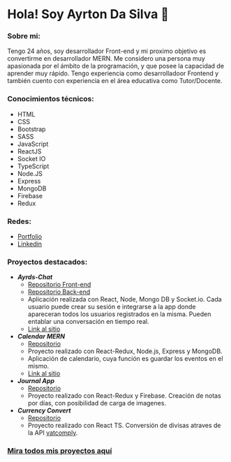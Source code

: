 # Hola! Soy Ayrton Da Silva 👋

### **Sobre mi**:
Tengo 24 años, soy desarrollador Front-end y mi proximo objetivo es convertirme en desarrollador MERN. Me considero una persona muy apasionada por el ámbito de la programación, y que posee la capacidad de aprender muy rápido. Tengo experiencia como desarrolladoor Frontend y también cuento con experiencia en el área educativa como Tutor/Docente.

### **Conocimientos técnicos**:
- HTML
- CSS
- Bootstrap
- SASS
- JavaScript
- ReactJS
- Socket IO
- TypeScript
- Node.JS
- Express
- MongoDB
- Firebase
- Redux

### **Redes**:
- [Portfolio](https://ayrds.netlify.app/)
- [Linkedin](https://www.linkedin.com/in/ayrds/)

### Proyectos destacados:
- ***Ayrds-Chat***
  - [Repositorio Front-end](https://github.com/AyrDS/ayrds-chat)
  - [Repositorio Back-end](https://github.com/AyrDS/ayrds-chat-bd)
  - Aplicación realizada con React, Node, Mongo DB y Socket.io. Cada usuario puede crear su sesión e integrarse a la app donde apareceran todos los usuarios registrados en la misma. Pueden entablar una conversación en tiempo real.
  - [Link al sitio](https://ayrds-chat.netlify.app/#/auth/login)
- ***Calendar MERN***
  - [Repositorio](https://github.com/AyrDS/calendar-mern)
  - Proyecto realizado con React-Redux, Node.js, Express y MongoDB. 
  - Aplicación de calendario, cuya función es guardar los eventos en el mismo.
  - [Link al sitio](https://calendar-ayrds.herokuapp.com/)
- ***Journal App***
  - [Repositorio](https://github.com/AyrDS/journal-app)
  - Proyecto realizado con React-Redux y Firebase. Creación de notas por días, con posibilidad de carga de imagenes.
- ***Currency Convert***
  - [Repositorio](https://github.com/AyrDS/currency-converter)
  - Proyecto realizado con React TS. Conversión de divisas atraves de la API [vatcomply](https://www.vatcomply.com/documentation).
  
### [Mira todos mis proyectos aquí](https://github.com/AyrDS?tab=repositories)
